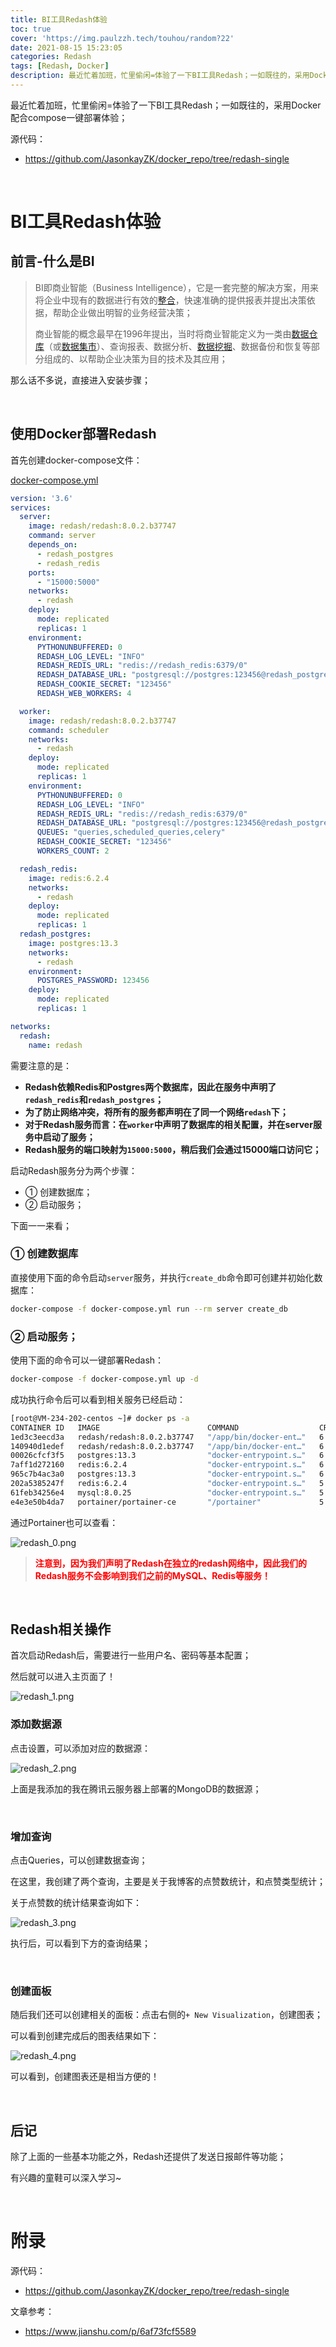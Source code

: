 ```yaml
---
title: BI工具Redash体验
toc: true
cover: 'https://img.paulzzh.tech/touhou/random?22'
date: 2021-08-15 15:23:05
categories: Redash
tags: [Redash, Docker]
description: 最近忙着加班，忙里偷闲=体验了一下BI工具Redash；一如既往的，采用Docker配合compose一键部署体验；
---
```


最近忙着加班，忙里偷闲=体验了一下BI工具Redash；一如既往的，采用Docker配合compose一键部署体验；

源代码：

-   https://github.com/JasonkayZK/docker_repo/tree/redash-single

<br/>

<!--more-->

# **BI工具Redash体验**

## 前言-什么是BI

>   BI即商业智能（Business Intelligence），它是一套完整的解决方案，用来将企业中现有的数据进行有效的[整合](https://baike.baidu.com/item/整合/33302)，快速准确的提供报表并提出决策依据，帮助企业做出明智的业务经营决策；
>
>   商业智能的概念最早在1996年提出，当时将商业智能定义为一类由[数据仓库](https://baike.baidu.com/item/数据仓库/381916)（或[数据集市](https://baike.baidu.com/item/数据集市/607135)）、查询报表、数据分析、[数据挖掘](https://baike.baidu.com/item/数据挖掘/216477)、数据备份和恢复等部分组成的、以帮助企业决策为目的技术及其应用；

那么话不多说，直接进入安装步骤；

<br/>

## **使用Docker部署Redash**

首先创建docker-compose文件：

[docker-compose.yml](https://github.com/JasonkayZK/docker_repo/blob/redash-single/docker-compose.yml)

```yaml
version: '3.6'
services:
  server:
    image: redash/redash:8.0.2.b37747
    command: server
    depends_on:
      - redash_postgres
      - redash_redis
    ports:
      - "15000:5000"
    networks:
      - redash
    deploy:
      mode: replicated
      replicas: 1
    environment:
      PYTHONUNBUFFERED: 0
      REDASH_LOG_LEVEL: "INFO"
      REDASH_REDIS_URL: "redis://redash_redis:6379/0"
      REDASH_DATABASE_URL: "postgresql://postgres:123456@redash_postgres/postgres"
      REDASH_COOKIE_SECRET: "123456"
      REDASH_WEB_WORKERS: 4

  worker:
    image: redash/redash:8.0.2.b37747
    command: scheduler
    networks:
      - redash
    deploy:
      mode: replicated
      replicas: 1
    environment:
      PYTHONUNBUFFERED: 0
      REDASH_LOG_LEVEL: "INFO"
      REDASH_REDIS_URL: "redis://redash_redis:6379/0"
      REDASH_DATABASE_URL: "postgresql://postgres:123456@redash_postgres/postgres"
      QUEUES: "queries,scheduled_queries,celery"
      REDASH_COOKIE_SECRET: "123456"
      WORKERS_COUNT: 2

  redash_redis:
    image: redis:6.2.4
    networks:
      - redash
    deploy:
      mode: replicated
      replicas: 1
  redash_postgres:
    image: postgres:13.3
    networks:
      - redash
    environment:
      POSTGRES_PASSWORD: 123456
    deploy:
      mode: replicated
      replicas: 1

networks:
  redash:
    name: redash
```

需要注意的是：

-   **Redash依赖Redis和Postgres两个数据库，因此在服务中声明了`redash_redis`和`redash_postgres`；**
-   **为了防止网络冲突，将所有的服务都声明在了同一个网络`redash`下；**
-   **对于Redash服务而言：在`worker`中声明了数据库的相关配置，并在server服务中启动了服务；**
-   **Redash服务的端口映射为`15000:5000`，稍后我们会通过15000端口访问它；**

启动Redash服务分为两个步骤：

-   ① 创建数据库；
-   ② 启动服务；

下面一一来看；

### **① 创建数据库**

直接使用下面的命令启动`server`服务，并执行`create_db`命令即可创建并初始化数据库：

```bash
docker-compose -f docker-compose.yml run --rm server create_db
```

### **② 启动服务；**

使用下面的命令可以一键部署Redash：

```bash
docker-compose -f docker-compose.yml up -d
```

成功执行命令后可以看到相关服务已经启动：

```bash
[root@VM-234-202-centos ~]# docker ps -a
CONTAINER ID   IMAGE                        COMMAND                  CREATED       STATUS       PORTS                                                    NAMES
1ed3c3eecd3a   redash/redash:8.0.2.b37747   "/app/bin/docker-ent…"   6 days ago    Up 6 days    0.0.0.0:15000->5000/tcp, :::15000->5000/tcp              redash_server_1
140940d1edef   redash/redash:8.0.2.b37747   "/app/bin/docker-ent…"   6 days ago    Up 6 days    5000/tcp                                                 redash_worker_1
00026cfcf3f5   postgres:13.3                "docker-entrypoint.s…"   6 days ago    Up 6 days    5432/tcp                                                 redash_redash_postgres_1
7aff1d272160   redis:6.2.4                  "docker-entrypoint.s…"   6 days ago    Up 6 days    6379/tcp                                                 redash_redash_redis_1
965c7b4ac3a0   postgres:13.3                "docker-entrypoint.s…"   6 days ago    Up 6 days    0.0.0.0:15432->5432/tcp, :::15432->5432/tcp              mypostgres
202a5385247f   redis:6.2.4                  "docker-entrypoint.s…"   5 weeks ago   Up 5 weeks   0.0.0.0:16379->6379/tcp, :::16379->6379/tcp              redis
61feb34256e4   mysql:8.0.25                 "docker-entrypoint.s…"   5 weeks ago   Up 5 weeks   33060/tcp, 0.0.0.0:13306->3306/tcp, :::13306->3306/tcp   mysql
e4e3e50b4da7   portainer/portainer-ce       "/portainer"             5 weeks ago   Up 5 weeks   8000/tcp, 0.0.0.0:19000->9000/tcp, :::19000->9000/tcp    portainer
```

通过Portainer也可以查看：

![redash_0.png](https://cdn.jsdelivr.net/gh/jasonkayzk/blog_static@master/images/redash_0.png)

>   <font color="#f00">**注意到，因为我们声明了Redash在独立的redash网络中，因此我们的Redash服务不会影响到我们之前的MySQL、Redis等服务！**</font>

<br/>

## **Redash相关操作**

首次启动Redash后，需要进行一些用户名、密码等基本配置；

然后就可以进入主页面了！

![redash_1.png](https://cdn.jsdelivr.net/gh/jasonkayzk/blog_static@master/images/redash_1.png)

### **添加数据源**

点击设置，可以添加对应的数据源：

![redash_2.png](https://cdn.jsdelivr.net/gh/jasonkayzk/blog_static@master/images/redash_2.png)

上面是我添加的我在腾讯云服务器上部署的MongoDB的数据源；

<br/>

### **增加查询**

点击Queries，可以创建数据查询；

在这里，我创建了两个查询，主要是关于我博客的点赞数统计，和点赞类型统计；

关于点赞数的统计结果查询如下：

![redash_3.png](https://cdn.jsdelivr.net/gh/jasonkayzk/blog_static@master/images/redash_3.png)

执行后，可以看到下方的查询结果；

<br/>

### **创建面板**

随后我们还可以创建相关的面板：点击右侧的`+ New Visualization`，创建图表；

可以看到创建完成后的图表结果如下：

![redash_4.png](https://cdn.jsdelivr.net/gh/jasonkayzk/blog_static@master/images/redash_4.png)

可以看到，创建图表还是相当方便的！

<br/>

## **后记**

除了上面的一些基本功能之外，Redash还提供了发送日报邮件等功能；

有兴趣的童鞋可以深入学习~

<br/>

# **附录**

源代码：

-   https://github.com/JasonkayZK/docker_repo/tree/redash-single

文章参考：

-   https://www.jianshu.com/p/6af73fcf5589


<br/>
